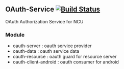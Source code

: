 ## OAuth-Service [![Build Status](http://140.115.3.96:8080/jenkins/buildStatus/icon?job=OAuth-Service)](http://140.115.3.96:8080/jenkins/job/OAuth-Service/)

OAuth Authorization Service for NCU

### Module
- oauth-server : oauth service provider
- oauth-data   : oauth service data
- oauth-resource : oauth guard for resource server
- oauth-client-android : oauth consumer for android